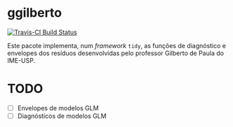 # ggilberto

[![Travis-CI Build Status](https://travis-ci.org/curso-r/ggilberto.svg?branch=master)](https://travis-ci.org/curso-r/ggilberto)

Este pacote implementa, num _framework_ `tidy`, as funções de diagnóstico e envelopes dos resíduos desenvolvidas pelo professor Gilberto de Paula do IME-USP. 

# TODO

- [ ] Envelopes de modelos GLM
- [ ] Diagnósticos de modelos GLM
